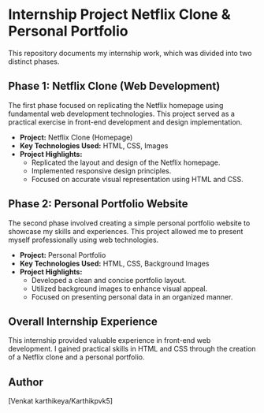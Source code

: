 # Internship Project  Netflix Clone & Personal Portfolio

This repository documents my internship work, which was divided into two distinct phases.

## Phase 1: Netflix Clone (Web Development)

The first phase focused on replicating the Netflix homepage using fundamental web development technologies. This project served as a practical exercise in front-end development and design implementation.

* **Project:** Netflix Clone (Homepage)
* **Key Technologies Used:** HTML, CSS, Images
* **Project Highlights:**
    * Replicated the layout and design of the Netflix homepage.
    * Implemented responsive design principles.
    * Focused on accurate visual representation using HTML and CSS.


## Phase 2: Personal Portfolio Website

The second phase involved creating a simple personal portfolio website to showcase my skills and experiences. This project allowed me to present myself professionally using web technologies.

* **Project:** Personal Portfolio
* **Key Technologies Used:** HTML, CSS, Background Images
* **Project Highlights:**
    * Developed a clean and concise portfolio layout.
    * Utilized background images to enhance visual appeal.
    * Focused on presenting personal data in an organized manner.


## Overall Internship Experience

This internship provided valuable experience in front-end web development. I gained practical skills in HTML and CSS through the creation of a Netflix clone and a personal portfolio.

## Author

[Venkat karthikeya/Karthikpvk5]
